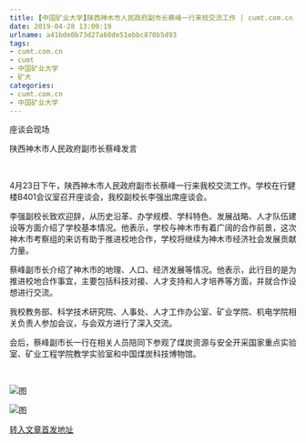 ```yaml
---
title: [中国矿业大学]陕西神木市人民政府副市长蔡峰一行来校交流工作 | cumt.com.cn
date: 2019-04-28 13:09:19
urlname: a41bde0b73d27a60de51ebbc870b5d93
tags: 
- cumt.com.cn
- cumt
- 中国矿业大学
- 矿大
categories:
- cumt.com.cn
- 中国矿业大学
---
```


座谈会现场  

陕西神木市人民政府副市长蔡峰发言

  

4月23日下午，陕西神木市人民政府副市长蔡峰一行来我校交流工作。学校在行健楼B401会议室召开座谈会，我校副校长李强出席座谈会。

李强副校长致欢迎辞，从历史沿革、办学规模、学科特色、发展战略、人才队伍建设等方面介绍了学校基本情况。他表示，学校与神木市有着广阔的合作前景，这次神木市考察组的来访有助于推进校地合作，学校将继续为神木市经济社会发展贡献力量。

蔡峰副市长介绍了神木市的地理、人口、经济发展等情况。他表示，此行目的是为推进校地合作事宜，主要包括科技对接、人才支持和人才培养等方面，并就合作设想进行交流。

我校教务部、科学技术研究院、人事处、人才工作办公室、矿业学院、机电学院相关负责人参加会议，与会双方进行了深入交流。

会后，蔡峰副市长一行在相关人员陪同下参观了煤炭资源与安全开采国家重点实验室、矿业工程学院教学实验室和中国煤炭科技博物馆。

 

![图](http://xwzx.cumt.edu.cn/_upload/article/images/6f/8c/394a6ad34e46b4fed3ec00519c40/3f2b27ca-492d-40e6-a4bd-125cf1575416.jpg)

![图](http://xwzx.cumt.edu.cn/_upload/article/images/6f/8c/394a6ad34e46b4fed3ec00519c40/92868904-00d0-4048-9a72-571805739e36.jpg)

[转入文章首发地址](http://xwzx.cumt.edu.cn/f4/be/c513a521406/page.htm)